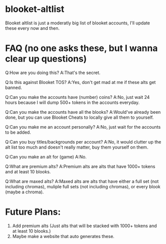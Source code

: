 # blooket-altlist

Blooket altlist is just a moderatly big list of blooket accounts, I'll update these every now and then.

# FAQ (no one asks these, but I wanna clear up questions)

Q:How are you doing this?
A:That's the secret.

Q:Is this against Blooket TOS?
A:Yes, don't get mad at me if these alts get banned.

Q:Can you make the accounts have (number) coins?
A:No, just wait 24 hours because I will dump 500+ tokens in the accounts everyday.

Q:Can you make the accounts have all the blooks?
A:Would've already been done, but you can use Blooket Cheats to locally give all them to yourself.

Q:Can you make me an account personally?
A:No, just wait for the accounts to be added.

Q:Can you buy titles/backgrounds per account?
A:No, it would clutter up the alt list too much and doesn't really matter, buy them yourself on them.

Q:Can you make an alt for (game)
A:No.

Q:What are premium alts?
A:Premium alts are alts that have 1000+ tokens and at least 10 blooks.

Q:What are maxed alts?
A:Maxed alts are alts that have either a full set (not including chromas), muliple full sets (not including chromas), or every blook (maybe a chroma).


# Future Plans:

1. Add premium alts (Just alts that will be stacked with 1000+ tokens and at least 10 blooks.)
2. Maybe make a website that auto generates these.
